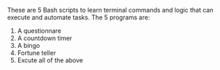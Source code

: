 These are 5 Bash scripts to learn terminal commands and logic that can execute and automate tasks. The 5 programs are:

1. A questionnare
2. A countdown timer
3. A bingo 
4. Fortune teller
5. Excute all of the above